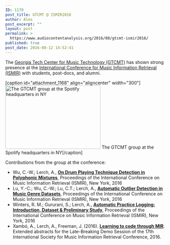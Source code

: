 ```yaml
---
ID: 1170
post_title: GTCMT @ ISMIR2016
author: Alex
post_excerpt: ""
layout: post
permalink: >
  https://www.audiocontentanalysis.org/2016/08/gtcmt-ismir2016/
published: true
post_date: 2016-08-12 14:52:41
---
```

The <a href="http://www.gtcmt.gatech.edu">Georgia Tech Center for Music Technology (GTCMT)</a> has shown strong presence at the <a href="http://ismir2016.ismir.net">International Conference for Music Information Retrieval (ISMIR)</a> with students, post-docs, and alumni.

[caption id="attachment_1168" align="aligncenter" width="300"]<a href="http://www.audiocontentanalysis.org/wp-content/uploads/2016-08-08-1680.jpg"><img class="size-medium wp-image-1168" src="http://www.audiocontentanalysis.org/wp-content/uploads/2016-08-08-1680-300x200.jpg" alt="The GTCMT group at the Spotify headquarters in NY" width="300" height="200" /></a> The GTCMT group at the Spotify headquarters in NY[/caption]

Contributions from the group at the conference:
<ul>
 	<li>Wu, C.-W.; Lerch, A., <a href="http://www.musicinformatics.gatech.edu/wp-content_nondefault/uploads/2016/07/Wu_Lerch_2016_On-Drum-Playing-Technique-Detection-in-Polyphonic-Mixtures.pdf"><strong>On Drum Playing Technique Detection in Polyphonic Mixtures</strong></a>, Proceedings of the International Conference on Music Information Retrieval (ISMIR), New York, 2016</li>
 	<li>Lu, Y.-C.; Wu, C.-W.; Lu, C.T.; Lerch, A., <a href="http://www.musicinformatics.gatech.edu/wp-content_nondefault/uploads/2016/07/Lu-et-al_2016_Automatic-Outlier-Detection-in-Music-Genre-Datasets.pdf"><strong>Automatic Outlier Detection in Music Genre Datasets</strong></a>, Proceedings of the International Conference on Music Information Retrieval (ISMIR), New York, 2016</li>
 	<li>Winters, R. M.; Gururani, S.; Lerch, A., <a href="http://www.musicinformatics.gatech.edu/wp-content_nondefault/uploads/2016/07/Winters-et-al_2016_Automatic-Practice-Logging.pdf"><strong>Automatic Practice Logging: Introduction, Dataset &amp; Preliminary Study</strong></a>, Proceedings of the International Conference on Music Information Retrieval (ISMIR), New York, 2016</li>
 	<li>Xambó, A., Lerch, A., Freeman, J. (2016). <strong><a href="http://annaxambo.me/pub/Xambo_et_al_2016_Learning_to_code_through_MIR.pdf">Learning to code through MIR</a></strong>. Extended abstracts for the Late-Breaking Demo Session of the 17th International Society for Music Information Retrieval Conference, 2016.</li>
</ul>
&nbsp;